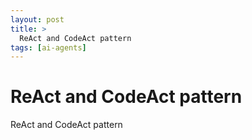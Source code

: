 ```yaml
---
layout: post
title: >
  ReAct and CodeAct pattern
tags: [ai-agents]
---
```


# ReAct and CodeAct pattern

ReAct and CodeAct pattern